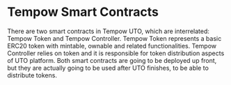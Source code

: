 # Tempow Smart Contracts
There are two smart contracts in Tempow UTO, which are interrelated: Tempow Token and Tempow Controller. Tempow Token represents a basic ERC20 token with mintable, ownable and related functionalities. Tempow Controller relies on token and it is responsible for token distribution aspects of UTO platform. Both smart contracts are going to be deployed up front, but they are actually going to be used after UTO finishes, to be able to distribute tokens.



